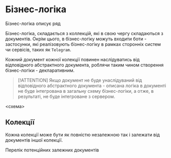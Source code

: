 # Бізнес-логіка

Бізнес-логіка описує ряд


Бізнес-логіка, складається з коллекцій, які в свою чергу складаються з документів. Окрім цього, в бізнес-логіку можуть входити боти - застосунки, які реалізовують бізнес-логіку в рамках сторонніх систем чи сервісів, таких як `Telegram`.

Кожний документ кожної колекції повинен наслідуватись від відповідного абстрактного документа, роблячи таким чином створення бізнес-логіки - декларативним.

> [!ATTENTION]
> Якщо документ не буде унаслідуваний від відповідного абстрактного документа - описана логіка в документі не буде інтегрована в загальну схему бізнес-логіки, а отже, в результаті, не буде інтегроване з сервером.

<схема>



## Колекції

Кожна колекції може бути як повністю незалежною так і залежати від документів іншої колекції.

Перелік потенційних залежних документів